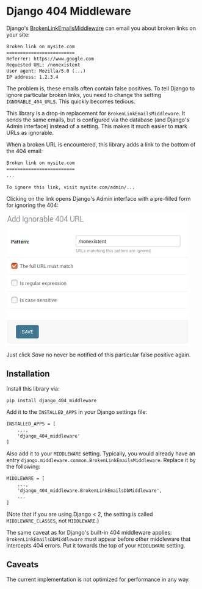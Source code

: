 # Django 404 Middleware
Django's
[BrokenLinkEmailsMiddleware](https://docs.djangoproject.com/en/2.1/howto/error-reporting/#errors)
can email you about broken links on your site:

```
Broken link on mysite.com
=========================
Referrer: https://www.google.com
Requested URL: /nonexistent
User agent: Mozilla/5.0 (...)
IP address: 1.2.3.4
```

The problem is, these emails often contain false positives. To tell Django to
ignore particular broken links, you need to change the setting
`IGNORABLE_404_URLS`. This quickly becomes tedious.

This library is a drop-in replacement for `BrokenLinkEmailsMiddleware`. It sends
the same emails, but is configured via the database (and Django's Admin
interface) instead of a setting. This makes it much easier to mark URLs as
ignorable.

When a broken URL is encountered, this library adds a link to the bottom of the
404 email:

```
Broken link on mysite.com
=========================
...

To ignore this link, visit mysite.com/admin/...
```

Clicking on the link opens Django's Admin interface with a pre-filled form for
ignoring the 404:

![Add](Screenshot.png?raw=true "Optional Title")

Just click _Save_ no never be notified of this particular false positive again.

## Installation

Install this library via:

    pip install django_404_middleware

Add it to the `INSTALLED_APPS` in your Django settings file:

```
INSTALLED_APPS = [
    ...,
    'django_404_middleware'
]
```

Also add it to your `MIDDLEWARE` setting. Typically, you would already have an
entry `django.middleware.common.BrokenLinkEmailsMiddleware`. Replace it by the
following:

```
MIDDLEWARE = [
    ...,
    'django_404_middleware.BrokenLinkEmailsDbMiddleware',
    ...
]
```

(Note that if you are using Django < 2, the setting is called
`MIDDLEWARE_CLASSES`, not `MIDDLEWARE`.)

The same caveat as for Django's built-in 404 middleware applies:
`BrokenLinkEmailsDbMiddleware` must appear before other middleware that
intercepts 404 errors. Put it towards the top of your `MIDDLEWARE` setting.

## Caveats

The current implementation is not optimized for performance in any way.